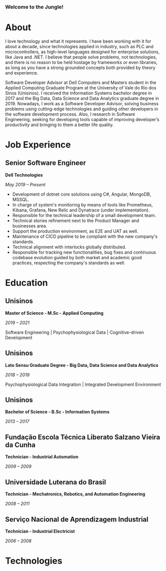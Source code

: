 ### Welcome to the Jungle!

# About

 I love technology and what it represents. I have been working with it for about a decade, since technologies applied in industry, such as PLC and microcontrollers, as high-level languages designed for enterprise solutions, like Java and .NET. I believe that people solve problems, not technologies, and there is no reason to be held hostage by frameworks or even libraries, as long as you have a strong grounded concepts both provided by theory and experience.

Software Developer Advisor at Dell Computers and Masters student in the Applied Computing Graduate Program at the University of Vale do Rio dos Sinos (Unisinos). I received the Information Systems bachelor degree in 2017 and the Big Data, Data Science and Data Analytics graduate degree in 2019. Nowadays, I work as a Software Developer Advisor, solving business problems using cutting-edge technologies and guiding other developers in the software development process. Also, I research in Software Engineering, seeking for developing tools capable of improving developer’s productivity and bringing to them a better life quality. 

# Job Experience


## **Senior Software Engineer**

**Dell Technologies**

*May 2019 – Present*
- Development of dotnet core solutions using C#, Angular, MongoDB, MSSQL.
- In charge of system's monitoring by means of tools like Prometheus, Kibana, Grafana, New Relic and Dynatrace (under implementation).
- Responsible for the technical leadership of a small development team.
- Technical stories refinement next to the Product Manager and businesses area.
- Support the production environment, as E2E and UAT as well.
- Maintenance of CICD pipeline to be compliant with the new company's standards.
- Technical alignment with interlocks globally distributed.
- Responsible for tracking new functionalities, bug fixes and continuous codebase evolution guided by both market and academic good practices, respecting the company's standards as well.

# Education


## **Unisinos**

**Master of Science - M.Sc - Applied Computing**

*2019 – 2021*

Software Engineering | Psychophysiological Data | Cognitive-driven Development


## **Unisinos**

**Lato Sensu Graduate Degree - Big Data, Data Science and Data Analytics**

*2018 – 2019*

Psychophysiological Data Integration | Integrated Development Environment


## **Unisinos**


**Bachelor of Science - B.Sc - Information Systems**

*2013 – 2017*


## **Fundação Escola Técnica Liberato Salzano Vieira da Cunha**

**Technician - Industrial Automation**

*2009 – 2009*


## **Universidade Luterana do Brasil**

**Technician - Mechatronics, Robotics, and Automation Engineering**

*2008 – 2011*


## **Serviço Nacional de Aprendizagem Industrial**

**Technician - Industrial Electricist**

*2006 – 2008*





# Technologies